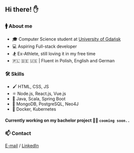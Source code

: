 ## Hi there! ✋

### :mens: About me
- 🎓 Computer Science student at [University of Gdańsk](https://ug.edu.pl/)
- 💻 Aspiring Full-stack developer 
- :snowboarder: Ex-Athlete, still loving it in my free time
- 🇵🇱 🇩🇪 🇺🇸 | Fluent in Polish, English and German

### 🛠 Skills
- 🖌️ HTML, CSS, JS
- ⚛ Node.js, React.js, Vue.js
- 💼 Java, Scala, Spring Boot
- 🏦 MongoDB, PostgreSQL, Neo4J
- 🐳 Docker, Kubernetes

#### Currently working on my bachelor project 🔭🤫 `cooming soon..`

### 📫 Contact
[E-mail](mailto:kukli1598@gmail.pl) / [LinkedIn](https://www.linkedin.com/in/jakub-klimczewski-0b790b237/)
